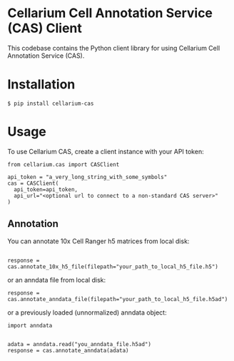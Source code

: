 # Cellarium Cell Annotation Service (CAS) Client
This codebase contains the Python client library for using Cellarium Cell Annotation Service (CAS).

# Installation
```
$ pip install cellarium-cas
```
# Usage
To use Cellarium CAS, create a client instance with your API token:

```python3
from cellarium.cas import CASClient

api_token = "a_very_long_string_with_some_symbols"
cas = CASClient(
  api_token=api_token,
  api_url="<optional url to connect to a non-standard CAS server>"
)
```

## Annotation
You can annotate 10x Cell Ranger h5 matrices from local disk:
```python3

response = cas.annotate_10x_h5_file(filepath="your_path_to_local_h5_file.h5")
```
or an anndata file from local disk:
```python3
response = cas.annotate_anndata_file(filepath="your_path_to_local_h5_file.h5ad")
```
or a previously loaded (unnormalized) anndata object:
```python3
import anndata


adata = anndata.read("you_anndata_file.h5ad")
response = cas.annotate_anndata(adata)
```
